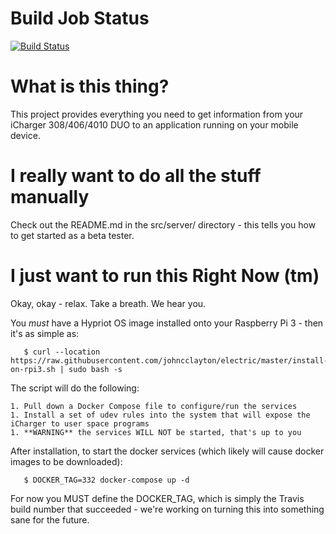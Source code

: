 # Build Job Status
[![Build Status](https://travis-ci.org/johncclayton/electric.svg?branch=master)](https://travis-ci.org/johncclayton/electric)

# What is this thing?
This project provides everything you need to get information from your iCharger 308/406/4010 DUO to an application
running on your mobile device.  

# I really want to do all the stuff manually
Check out the README.md in the src/server/ directory - this tells you how to get started as a beta tester.

# I just want to run this Right Now (tm)
Okay, okay - relax. Take a breath. We hear you.  

You *must* have a Hypriot OS image installed onto your Raspberry Pi 3 - then it's as simple as:

       $ curl --location https://raw.githubusercontent.com/johncclayton/electric/master/install-on-rpi3.sh | sudo bash -s
       
The script will do the following:

    1. Pull down a Docker Compose file to configure/run the services
    1. Install a set of udev rules into the system that will expose the iCharger to user space programs
    1. **WARNING** the services WILL NOT be started, that's up to you
    
After installation, to start the docker services (which likely will cause docker images to be downloaded):

       $ DOCKER_TAG=332 docker-compose up -d
       
For now you MUST define the DOCKER_TAG, which is simply the Travis build number that succeeded - we're working on turning this into something sane for the future.       
 
